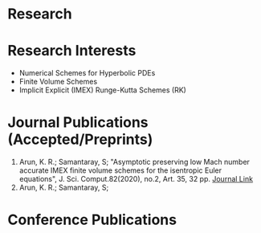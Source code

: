# Research

# Research Interests
* Numerical Schemes for Hyperbolic PDEs
* Finite Volume Schemes
* Implicit Explicit (IMEX) Runge-Kutta Schemes (RK)

# Journal Publications (Accepted/Preprints)
1. Arun, K. R.; Samantaray, S; "Asymptotic preserving low Mach number accurate IMEX finite volume schemes for the isentropic Euler equations", J. Sci. Comput.82(2020), no.2, Art. 35, 32 pp. [Journal Link](https://link.springer.com/article/10.1007/s10915-020-01138-8)
2. Arun, K. R.; Samantaray, S;


# Conference Publications 
